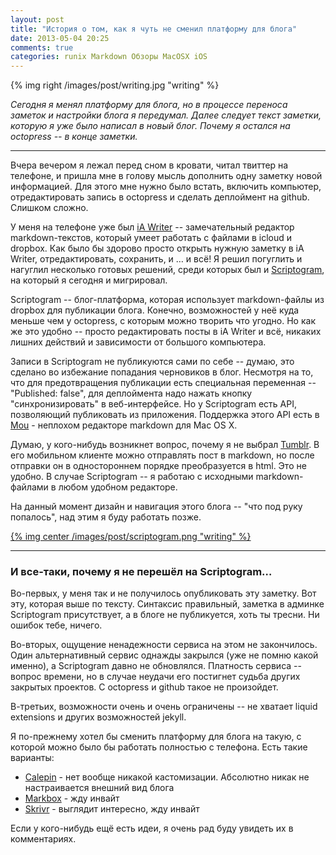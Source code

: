 ```yaml
---
layout: post
title: "История о том, как я чуть не сменил платформу для блога"
date: 2013-05-04 20:25
comments: true
categories: runix Markdown Обзоры MacOSX iOS
---
```

{% img right /images/post/writing.jpg "writing" %}

*Сегодня я менял платформу для блога, но в процессе переноса заметок и настройки блога я передумал. Далее следует текст заметки, которую я уже было написал в новый блог. Почему я остался на octopress -- в конце заметки.*

---

Вчера вечером я лежал перед сном в кровати, читал твиттер на телефоне, и пришла мне в голову мысль дополнить одну заметку новой информацией. Для этого мне нужно было встать, включить компьютер, отредактировать запись в octopress и сделать деплоймент на github. Слишком сложно.

<!--more-->

У меня на телефоне уже был [iA Writer](http://www.iawriter.com/) -- замечательный редактор markdown-текстов, который умеет работать с файлами в icloud и dropbox. Как было бы здорово просто открыть нужную заметку в iA Writer, отредактировать, сохранить, и … и всё! Я решил погуглить и нагуглил несколько готовых решений, среди которых был и [Scriptogram](http://scriptogr.am/), на который я сегодня и мигрировал.

Scriptogram -- блог-платформа, которая использует markdown-файлы из dropbox для публикации блога. Конечно, возможностей у неё куда меньше чем у octopress, с которым можно творить что угодно. Но как же это удобно -- просто редактировать посты в iA Writer и всё, никаких лишних действий и зависимости от большого компьютера.

Записи в Scriptogram не публикуются сами по себе -- думаю, это сделано во избежание попадания черновиков в блог. Несмотря на то, что для предотвращения публикации есть специальная переменная -- "Published: false", для деплоймента надо нажать кнопку "синхронизировать" в веб-интерфейсе. Но у Scriptogram есть API, позволяющий публиковать из приложения. Поддержка этого API есть в [Mou](http://mouapp.com) - неплохом редакторе markdown для Mac OS X.

Думаю, у кого-нибудь возникнет вопрос, почему я не выбрал [Tumblr](https://www.tumblr.com). В его мобильном клиенте можно отправлять пост в markdown, но после отправки он в одностороннем порядке преобразуется в html. Это не удобно. В случае Scriptogram -- я работаю с исходными markdown-файлами в любом удобном редакторе.

На данный момент дизайн и навигация этого блога -- "что под руку попалось", над этим я буду работать позже.

<a href="http://scriptogr.am">{% img center /images/post/scriptogram.png "writing" %}</a>

---

### И все-таки, почему я не перешёл на Scriptogram…

Во-первых, у меня так и не получилось опубликовать эту заметку. Вот эту, которая выше по тексту. Синтаксис правильный, заметка в админке Scriptogram присутствует, а в блоге не публикуется, хоть ты тресни. Ни ошибок тебе, ничего.

Во-вторых, ощущение ненадежности сервиса на этом не закончилось. Один альтернативный сервис однажды закрылся (уже не помню какой именно), а Scriptogram давно не обновлялся. Платность сервиса -- вопрос времени, но в случае неудачи его постигнет судьба других закрытых проектов. С octopress и github такое не произойдет.

В-третьих, возможности очень и очень ограничены -- не хватает liquid extensions и других возможностей jekyll.

Я по-прежнему хотел бы сменить платформу для блога на такую, с которой можно было бы работать полностью с телефона. Есть такие варианты:

- [Calepin](http://calepin.co) - нет вообще никакой кастомизации. Абсолютно никак не настраивается внешний вид блога
- [Markbox](http://www.markbox.io) - жду инвайт
- [Skrivr](http://skrivr.com) - выглядит интересно, жду инвайт

Если у кого-нибудь ещё есть идеи, я очень рад буду увидеть их в комментариях.